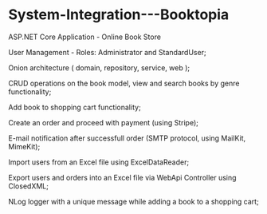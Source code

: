 # System-Integration---Booktopia
ASP.NET Core Application - Online Book Store




User Management - Roles: Administrator and StandardUser;

Onion architecture ( domain, repository, service, web );

CRUD operations on the book model, view and search books by genre functionality;

Add book to shopping cart functionality;

Create an order and proceed with payment (using Stripe);

E-mail notification after successfull order (SMTP protocol, using MailKit, MimeKit);

Import users from an Excel file using ExcelDataReader;

Export users and orders into an Excel file via WebApi Controller using ClosedXML;

NLog logger with a unique message while adding a book to a shopping cart;

